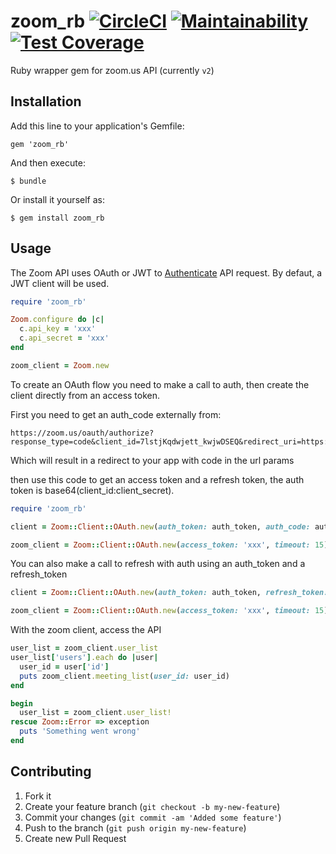 # zoom_rb [![CircleCI](https://circleci.com/gh/hintmedia/zoom_rb.svg?style=svg)](https://circleci.com/gh/hintmedia/zoom_rb) [![Maintainability](https://api.codeclimate.com/v1/badges/f41fdd0c73fd39c6732a/maintainability)](https://codeclimate.com/github/hintmedia/zoom_rb/maintainability) [![Test Coverage](https://api.codeclimate.com/v1/badges/f41fdd0c73fd39c6732a/test_coverage)](https://codeclimate.com/github/hintmedia/zoom_rb/test_coverage)

Ruby wrapper gem for zoom.us API (currently `v2`)

## Installation

Add this line to your application's Gemfile:

    gem 'zoom_rb'

And then execute:

    $ bundle

Or install it yourself as:

    $ gem install zoom_rb

## Usage

The Zoom API uses OAuth or JWT to [Authenticate](https://marketplace.zoom.us/docs/api-reference/Authentication) API request. By defaut, a JWT client will be used.

```ruby
require 'zoom_rb'

Zoom.configure do |c|
  c.api_key = 'xxx'
  c.api_secret = 'xxx'
end

zoom_client = Zoom.new
```

To create an OAuth flow you need to make a call to auth, then create the client directly from an access token.

First you need to get an auth_code externally from:
```
https://zoom.us/oauth/authorize?response_type=code&client_id=7lstjKqdwjett_kwjwDSEQ&redirect_uri=https://yourapp.com
```

Which will result in a redirect to your app with code in the url params

then use this code to get an access token and a refresh token, the auth token is base64(client_id:client_secret).

```ruby
require 'zoom_rb'

client = Zoom::Client::OAuth.new(auth_token: auth_token, auth_code: auth_code, timeout: 15).auth

zoom_client = Zoom::Client::OAuth.new(access_token: 'xxx', timeout: 15)
```

You can also make a call to refresh with auth using an auth_token and a refresh_token
```ruby
client = Zoom::Client::OAuth.new(auth_token: auth_token, refresh_token: refresh_token).auth

zoom_client = Zoom::Client::OAuth.new(access_token: 'xxx', timeout: 15)
```

With the zoom client, access the API

```ruby
user_list = zoom_client.user_list
user_list['users'].each do |user|
  user_id = user['id']
  puts zoom_client.meeting_list(user_id: user_id)
end

begin
  user_list = zoom_client.user_list!
rescue Zoom::Error => exception
  puts 'Something went wrong'
end
```


## Contributing

1. Fork it
2. Create your feature branch (`git checkout -b my-new-feature`)
3. Commit your changes (`git commit -am 'Added some feature'`)
4. Push to the branch (`git push origin my-new-feature`)
5. Create new Pull Request
